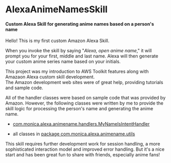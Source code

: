 # AlexaAnimeNamesSkill
#### Custom Alexa Skill for generating anime names based on a person's name ####

Hello!  This is my first custom Amazon Alexa Skill.  

When you invoke the skill by saying "*Alexa, open anime name*," it will prompt you for your first, middle and last name. 
Alexa will then generate your custom anime series name based on your initials.

This project was my introduction to AWS Toolkit features along with Amazaon Alexa custom skill development.  
The Amazon development web sites were of great help, providing tutorials and sample code.

All of the handler classes were based on sample code that was provided by Amazon. 
However, the following classes were written by me to provide the skill logic for processing the person's name and generating the anime name.

  -  [com.monica.alexa.animename.handlers.MyNameIsIntentHandler](https://github.com/monicara67/AlexaAnimeNamesSkill/blob/master/AlexaAnimeNamesSkill/src/main/java/com/monica/alexa/animename/handlers/MyNameIsIntentHandler.java)

  -  all classes in [package com.monica.alexa.animename.utils](https://github.com/monicara67/AlexaAnimeNamesSkill/tree/master/AlexaAnimeNamesSkill/src/main/java/com/monica/alexa/animename/utils)

This skill requires further development work for session handling, a more sophisticated interaction model and improved error handling.  But it's a nice start and has been great fun to share with friends, especially anime fans!

